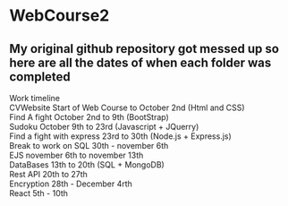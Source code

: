 # WebCourse2  
## My original github repository got messed up so here are all the dates of when each folder was completed  

Work timeline  
CVWebsite Start of Web Course to October 2nd (Html and CSS)  
Find A fight October 2nd to 9th (BootStrap)  
Sudoku October 9th to 23rd (Javascript + JQuerry)  
Find a fight with express 23rd to 30th (Node.js + Express.js)  
Break to work on SQL 30th - november 6th    
EJS november 6th to november 13th  
DataBases 13th to 20th (SQL + MongoDB)  
Rest API 20th to 27th  
Encryption 28th - December 4rth  
React 5th - 10th  
